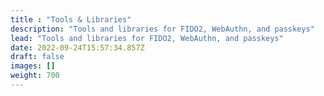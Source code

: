 ```yaml
---
title : "Tools & Libraries"
description: "Tools and libraries for FIDO2, WebAuthn, and passkeys"
lead: "Tools and libraries for FIDO2, WebAuthn, and passkeys"
date: 2022-09-24T15:57:34.857Z
draft: false
images: []
weight: 700
---
```


